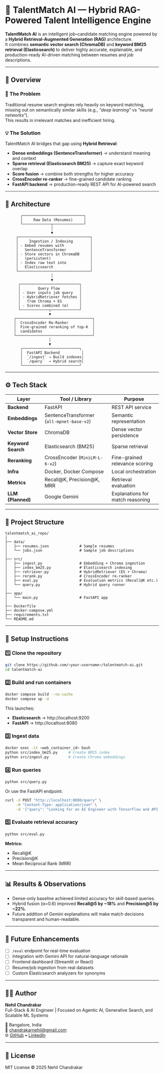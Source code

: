 # 🧠 TalentMatch AI — Hybrid RAG-Powered Talent Intelligence Engine

**TalentMatch AI** is an intelligent job–candidate matching engine powered by a **Hybrid Retrieval-Augmented Generation (RAG)** architecture.  
It combines **semantic vector search (ChromaDB)** and **keyword BM25 retrieval (Elasticsearch)** to deliver highly accurate, explainable, and production-ready AI-driven matching between resumes and job descriptions.

---

## 🚀 Overview

### 🎯 The Problem
Traditional resume search engines rely heavily on keyword matching, missing out on semantically similar skills (e.g., *"deep learning"* vs *"neural networks"*).  
This results in irrelevant matches and inefficient hiring.

### 💡 The Solution
TalentMatch AI bridges that gap using **Hybrid Retrieval**:
- **Dense embeddings (SentenceTransformer)** → understand meaning and context  
- **Sparse retrieval (Elasticsearch BM25)** → capture exact keyword overlap  
- **Score fusion** → combine both strengths for higher accuracy  
- **CrossEncoder re-ranker** → fine-grained candidate ranking  
- **FastAPI backend** → production-ready REST API for AI-powered search

---

## 🧩 Architecture

```
       ┌────────────────────────────┐
       │     Raw Data (Resumes)     │
       └─────────────┬──────────────┘
                     │
                     ▼
     ┌─────────────────────────────────┐
     │     Ingestion / Indexing        │
     │ - Embed resumes with            │
     │   SentenceTransformer           │
     │ - Store vectors in ChromaDB     │
     │   (persistent)                  │
     │ - Index raw text into           │
     │   Elasticsearch                 │
     └─────────────────────────────────┘
                     │
                     ▼
      ┌───────────────────────────┐
      │        Query Flow         │
      │ - User inputs job query   │
      │ - HybridRetriever fetches │
      │   from Chroma + ES        │
      │ - Scores combined (α)     │
      └─────────────┬─────────────┘
                    ▼
    ┌───────────────────────────────────┐
    │  CrossEncoder Re-Ranker           │
    │  Fine-grained reranking of top-K  │
    │  candidates                       │
    └───────────────────────────────────┘
                    │
                    ▼
       ┌──────────────────────────┐
       │  FastAPI Backend          │
       │  `/ingest` → Build indexes│
       │  `/query`  → Hybrid search│
       └──────────────────────────┘
```

---

## ⚙️ Tech Stack

| Layer | Tool / Library | Purpose |
|-------|----------------|----------|
| **Backend** | FastAPI | REST API service |
| **Embeddings** | SentenceTransformer (`all-mpnet-base-v2`) | Semantic representation |
| **Vector Store** | ChromaDB | Dense vector persistence |
| **Keyword Search** | Elasticsearch (BM25) | Sparse retrieval |
| **Reranking** | CrossEncoder (`MiniLM-L-6-v2`) | Fine-grained relevance scoring |
| **Infra** | Docker, Docker Compose | Local orchestration |
| **Metrics** | Recall@K, Precision@K, MRR | Retrieval evaluation |
| **LLM (Planned)** | Google Gemini | Explanations for match reasoning |

---

## 📁 Project Structure

```
talentmatch_ai_repo/
│
├── data/
│   ├── resumes.json              # Sample resumes
│   └── jobs.json                 # Sample job descriptions
│
├── src/
│   ├── ingest.py                 # Embedding + Chroma ingestion
│   ├── index_bm25.py             # Elasticsearch indexing
│   ├── retriever.py              # HybridRetriever (ES + Chroma)
│   ├── rerank.py                 # CrossEncoder re-ranker
│   ├── eval.py                   # Evaluation metrics (Recall@K etc.)
│   └── query.py                  # Hybrid query runner
│
├── app/
│   └── main.py                   # FastAPI app
│
├── Dockerfile
├── docker-compose.yml
├── requirements.txt
└── README.md
```

---

## 🧱 Setup Instructions

### 1️⃣ Clone the repository

```bash
git clone https://github.com/<your-username>/talentmatch-ai.git
cd talentmatch-ai
```

### 2️⃣ Build and run containers

```bash
docker compose build --no-cache
docker compose up -d
```

This launches:
- **Elasticsearch** → http://localhost:9200
- **FastAPI** → http://localhost:8080

### 3️⃣ Ingest data

```bash
docker exec -it <web_container_id> bash
python src/index_bm25.py     # Create BM25 index
python src/ingest.py         # Create Chroma embeddings
```

### 4️⃣ Run queries

```bash
python src/query.py
```

Or use the FastAPI endpoint:

```bash
curl -X POST "http://localhost:8080/query" \
     -H "Content-Type: application/json" \
     -d '{"query": "Looking for an AI Engineer with TensorFlow and API experience"}'
```

### 5️⃣ Evaluate retrieval accuracy

```bash
python src/eval.py
```

**Metrics:**
- Recall@K
- Precision@K
- Mean Reciprocal Rank (MRR)

---

## 📊 Results & Observations

- Dense-only baseline achieved limited accuracy for skill-based queries.
- Hybrid fusion (α=0.6) improved **Recall@5 by ~18%** and **Precision@5 by ~22%**.
- Future addition of Gemini explanations will make match decisions transparent and human-readable.

---

## 🧩 Future Enhancements

- [ ] `/eval` endpoint for real-time evaluation
- [ ] Integration with Gemini API for natural-language rationale
- [ ] Frontend dashboard (Streamlit or React)
- [ ] Resume/job ingestion from real datasets
- [ ] Custom Elasticsearch analyzers for synonyms

---

## 👨‍💻 Author

**Nehil Chandrakar**  
Full-Stack & AI Engineer | Focused on Agentic AI, Generative Search, and Scalable ML Systems

📍 Bangalore, India  
📧 chandrakarnehil@gmail.com  
🌐 [GitHub](https://github.com/NEhiL06) • [LinkedIn](linkedin.com/in/nehil-chandrakar-272410259/) 

---

## 🏁 License

MIT License © 2025 Nehil Chandrakar
